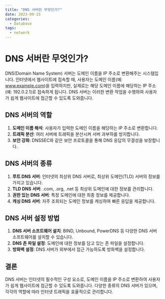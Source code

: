 ```yaml
---
title: "DNS 서버란 무엇인가?"
date: 2023-09-15
categories:
  - Database
tags:
  - network
---
```


# DNS 서버란 무엇인가?

DNS(Domain Name System) 서버는 도메인 이름을 IP 주소로 변환해주는 시스템입니다. 인터넷에서 웹사이트에 접속할 때, 사용자는 도메인 이름(예: www.example.com)을 입력하지만, 실제로는 해당 도메인 이름에 해당하는 IP 주소(예: 192.0.2.1)로 접속하게 됩니다. DNS 서버는 이러한 변환 작업을 수행하여 사용자가 쉽게 웹사이트에 접근할 수 있도록 도와줍니다.

## DNS 서버의 역할

1. **도메인 이름 해석**: 사용자가 입력한 도메인 이름을 해당하는 IP 주소로 변환합니다.
2. **트래픽 분산**: 여러 서버에 트래픽을 분산시켜 서버 과부하를 방지합니다.
3. **보안 강화**: DNSSEC와 같은 보안 프로토콜을 통해 DNS 응답의 무결성을 보장합니다.

## DNS 서버의 종류

1. **루트 DNS 서버**: 인터넷의 최상위 DNS 서버로, 최상위 도메인(TLD) 서버의 정보를 가지고 있습니다.
2. **TLD DNS 서버**: .com, .org, .net 등 최상위 도메인에 대한 정보를 관리합니다.
3. **권한 있는 DNS 서버**: 특정 도메인에 대한 최종 정보를 제공합니다.
4. **캐싱 DNS 서버**: 자주 조회되는 도메인 정보를 캐싱하여 빠른 응답을 제공합니다.

## DNS 서버 설정 방법

1. **DNS 서버 소프트웨어 설치**: BIND, Unbound, PowerDNS 등 다양한 DNS 서버 소프트웨어를 설치할 수 있습니다.
2. **DNS 존 파일 설정**: 도메인에 대한 정보를 담고 있는 존 파일을 설정합니다.
3. **방화벽 설정**: DNS 서버가 외부에서 접근 가능하도록 방화벽을 설정합니다.

## 결론

DNS 서버는 인터넷의 필수적인 구성 요소로, 도메인 이름을 IP 주소로 변환하여 사용자가 쉽게 웹사이트에 접근할 수 있도록 도와줍니다. 다양한 종류의 DNS 서버가 있으며, 각각의 역할에 따라 인터넷 트래픽을 효율적으로 관리합니다.

